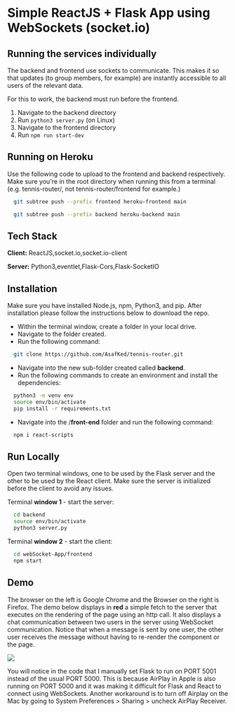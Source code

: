 # Simple ReactJS + Flask App using WebSockets (socket.io)
## Running the services individually
The backend and frontend use sockets to communicate. This makes it so that updates (to group members, for example) are instantly accessible to all users of the relevant data. 

For this to work, the backend must run before the frontend. 

1. Navigate to the backend directory
2. Run `python3 server.py` (on Linux)
3. Navigate to the frontend directory
4. Run `npm run start-dev`

## Running on Heroku
Use the following code to upload to the frontend and backend respectively. Make sure you're in the root directory when running this from a terminal (e.g. tennis-router/, not tennis-router/frontend for example.)
```bash
  git subtree push --prefix frontend heroku-frontend main
```
```bash
  git subtree push --prefix backend heroku-backend main
```

## Tech Stack

**Client:** ReactJS,socket.io,socket.io-client

**Server:** Python3,eventlet,Flask-Cors,Flask-SocketIO

## Installation

Make sure you have installed Node.js, npm, Python3, and pip.
After installation please follow the instructions below to download the repo.

- Within the terminal window, create a folder in your local drive.
- Navigate to the folder created.
- Run the following command:

```bash
  git clone https://github.com/AsafKed/tennis-router.git
```

- Navigate into the new sub-folder created called **backend**.
- Run the following commands to create an environment and install the dependencies:

```bash
  python3 -m venv env
  source env/bin/activate
  pip install -r requirements.txt
```

- Navigate into the /**front-end** folder and run the following command:

```bash
  npm i react-scripts
```

## Run Locally

Open two terminal windows, one to be used by the Flask server and the other
to be used by the React client.
Make sure the server is initialized before the client to avoid any issues.

Terminal **window 1** - start the server:

```bash
  cd backend
  source env/bin/activate
  python3 server.py
```

Terminal **window 2** - start the client:

```bash
  cd webSocket-App/frontend
  npm start
```

## Demo

The browser on the left is Google Chrome and the Browser on the right is Firefox.
The demo below displays in **red** a simple fetch to the server that executes on the rendering of the page using an http call.
It also displays a chat communication between two users in the server using WebSocket communication. Notice that when a message is sent by one
user, the other user receives the message without having to re-render the component or the page.

![](/applicationDemo.gif)

You will notice in the code that I manually set Flask to run on PORT 5001 instead of the usual PORT 5000.
This is because AirPlay in Apple is also running on PORT 5000 and it was making it difficult for Flask and React to connect
using WebSockets.
Another workaround is to turn off Airplay on the Mac by going to System Preferences > Sharing > uncheck AirPlay Receiver.
